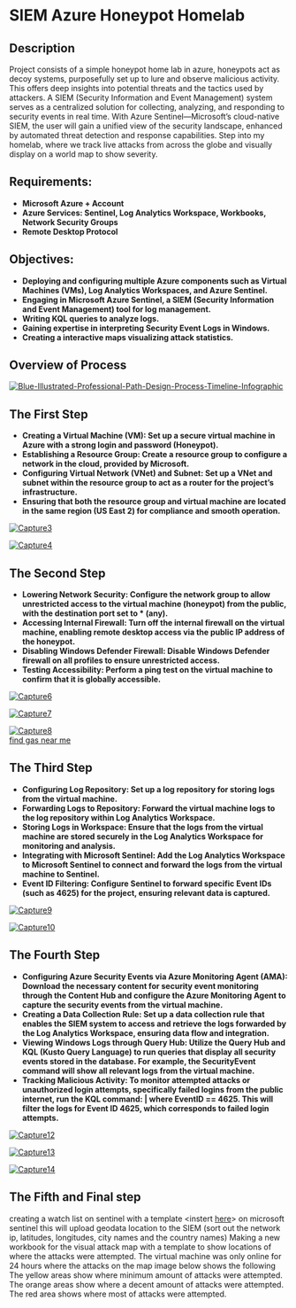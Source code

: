 <h1>SIEM Azure Honeypot Homelab</h1>


<h2>Description</h2>
Project consists of a simple honeypot home lab in azure, honeypots act as decoy systems, purposefully set up to lure and observe malicious activity. This offers deep insights into potential threats and the tactics used by attackers. A SIEM (Security Information and Event Management) system serves as a centralized solution for collecting, analyzing, and responding to security events in real time. With Azure Sentinel—Microsoft’s cloud-native SIEM, the user will gain a unified view of the security landscape, enhanced by automated threat detection and response capabilities. Step into my homelab, where we track live attacks from across the globe and visually display on a world map to show severity.


<br />


<h2>Requirements:</h2>

- <b>Microsoft Azure + Account</b> 
- <b>Azure Services: Sentinel, Log Analytics Workspace, Workbooks, Network Security Groups</b>
- <b>Remote Desktop Protocol</b>


<h2>Objectives:</h2>

- <b>Deploying and configuring multiple Azure components such as Virtual Machines (VMs), Log Analytics Workspaces, and Azure Sentinel.</b>
- <b>Engaging in Microsoft Azure Sentinel, a SIEM (Security Information and Event Management) tool for log management.</b>
- <b>Writing KQL queries to analyze logs.</b>
- <b>Gaining expertise in interpreting Security Event Logs in Windows.</b>
- <b>Creating a interactive maps visualizing attack statistics.</b>


<h2>Overview of Process </h2>

<a href='https://postimg.cc/rKJXJkxC' target='_blank'><img src='https://i.postimg.cc/zGmzqDfM/Blue-Illustrated-Professional-Path-Design-Process-Timeline-Infographic.jpg' border='0' alt='Blue-Illustrated-Professional-Path-Design-Process-Timeline-Infographic'/></a>


<h2>The First Step</h2>

- <b>Creating a Virtual Machine (VM): Set up a secure virtual machine in Azure with a strong login and password (Honeypot).</b>
- <b>Establishing a Resource Group: Create a resource group to configure a network in the cloud, provided by Microsoft.</b>
- <b>Configuring Virtual Network (VNet) and Subnet: Set up a VNet and subnet within the resource group to act as a router for the project’s infrastructure.</b>
- <b>Ensuring that both the resource group and virtual machine are located in the same region (US East 2) for compliance and smooth operation.</b>

<a href='https://postimg.cc/tY0CfpsK' target='_blank'><img src='https://i.postimg.cc/fTytVbDR/Capture3.png' border='0' alt='Capture3'/></a>

<a href='https://postimg.cc/kDC7FwLC' target='_blank'><img src='https://i.postimg.cc/qBhgr5LN/Capture4.png' border='0' alt='Capture4'/></a>


<h2>The Second Step</h2>

- <b>Lowering Network Security: Configure the network group to allow unrestricted access to the virtual machine (honeypot) from the public, with the destination port set to * (any).</b>
- <b>Accessing Internal Firewall: Turn off the internal firewall on the virtual machine, enabling remote desktop access via the public IP address of the honeypot.</b>
- <b>Disabling Windows Defender Firewall: Disable Windows Defender firewall on all profiles to ensure unrestricted access.</b>
- <b>Testing Accessibility: Perform a ping test on the virtual machine to confirm that it is globally accessible.</b>

<a href='https://postimg.cc/hh0dR2m4' target='_blank'><img src='https://i.postimg.cc/ZYGF3gKN/Capture6.png' border='0' alt='Capture6'/></a>

<a href='https://postimg.cc/87xFm324' target='_blank'><img src='https://i.postimg.cc/d0V8wcnb/Capture7.png' border='0' alt='Capture7'/></a>

<a href='https://postimg.cc/bGbZCg8h' target='_blank'><img src='https://i.postimg.cc/xdpLdp4c/Capture8.png' border='0' alt='Capture8'/></a><br /><a href='https://gasstation-nearme.com/'>find gas near me</a><br />


<h2>The Third Step</h2>

- <b>Configuring Log Repository: Set up a log repository for storing logs from the virtual machine.</b>
- <b>Forwarding Logs to Repository: Forward the virtual machine logs to the log repository within Log Analytics Workspace.</b>
- <b>Storing Logs in Workspace: Ensure that the logs from the virtual machine are stored securely in the Log Analytics Workspace for monitoring and analysis.</b>
- <b>Integrating with Microsoft Sentinel: Add the Log Analytics Workspace to Microsoft Sentinel to connect and forward the logs from the virtual machine to Sentinel.</b>
- <b>Event ID Filtering: Configure Sentinel to forward specific Event IDs (such as 4625) for the project, ensuring relevant data is captured.</b>

<a href='https://postimg.cc/5XQ5Jw1P' target='_blank'><img src='https://i.postimg.cc/fRB8xKPh/Capture9.png' border='0' alt='Capture9'/></a>

<a href='https://postimg.cc/qhwywwX7' target='_blank'><img src='https://i.postimg.cc/prbC21mK/Capture10.png' border='0' alt='Capture10'/></a>


<h2>The Fourth Step</h2>

- <b>Configuring Azure Security Events via Azure Monitoring Agent (AMA): Download the necessary content for security event monitoring through the Content Hub and configure the Azure Monitoring Agent to capture the security events from the virtual machine.</b>
- <b>Creating a Data Collection Rule: Set up a data collection rule that enables the SIEM system to access and retrieve the logs forwarded by the Log Analytics Workspace, ensuring data flow and integration.</b>
- <b>Viewing Windows Logs through Query Hub: Utilize the Query Hub and KQL (Kusto Query Language) to run queries that display all security events stored in the database. For example, the SecurityEvent command will show all relevant logs from the virtual machine.</b>
- <b>Tracking Malicious Activity: To monitor attempted attacks or unauthorized login attempts, specifically failed logins from the public internet, run the KQL command: | where EventID == 4625. This will filter the logs for Event ID 4625, which corresponds to failed login attempts.</b>

<a href='https://postimg.cc/Q9jhsJL1' target='_blank'><img src='https://i.postimg.cc/ydZdmLvQ/Capture12.png' border='0' alt='Capture12'/></a>

<a href='https://postimg.cc/DmynM6PK' target='_blank'><img src='https://i.postimg.cc/wxDM3bt3/Capture13.png' border='0' alt='Capture13'/></a>

<a href='https://postimg.cc/XXH4S5sB' target='_blank'><img src='https://i.postimg.cc/PrhxDzZy/Capture14.png' border='0' alt='Capture14'/></a>

<h2>The Fifth and Final step</h2>

creating a watch list on sentinel with a template <instert [here](https://drive.google.com/file/d/13EfjM_4BohrmaxqXZLB5VUBIz2sv9Siz/view)> on microsoft sentinel this will upload geodata location to the SIEM (sort out the network ip, latitudes, longitudes, city names and the country names)
Making a new workbook for the visual attack map with a template <insert here> to show  locations of where the attacks were attempted.
The virtual machine was only online for 24 hours where the attacks on the map image below shows the following
The yellow areas show where minimum amount of attacks were attempted. The orange areas show where a decent amount of attacks were attempted. The red area shows where most of attacks were attempted. 













<!--
 ```diff
- text in red
+ text in green
! text in orange
# text in gray
@@ text in purple (and bold)@@
```
--!>
